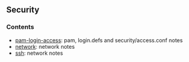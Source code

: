 ## Security 

### Contents
* [pam-login-access](pam-login-access.md): pam, login.defs and security/access.conf notes
* [network](network.md): network notes
* [ssh](ssh.md): network notes



